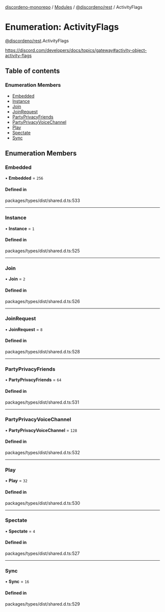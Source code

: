 [discordeno-monorepo](../README.md) / [Modules](../modules.md) / [@discordeno/rest](../modules/discordeno_rest.md) / ActivityFlags

# Enumeration: ActivityFlags

[@discordeno/rest](../modules/discordeno_rest.md).ActivityFlags

https://discord.com/developers/docs/topics/gateway#activity-object-activity-flags

## Table of contents

### Enumeration Members

- [Embedded](discordeno_rest.ActivityFlags.md#embedded)
- [Instance](discordeno_rest.ActivityFlags.md#instance)
- [Join](discordeno_rest.ActivityFlags.md#join)
- [JoinRequest](discordeno_rest.ActivityFlags.md#joinrequest)
- [PartyPrivacyFriends](discordeno_rest.ActivityFlags.md#partyprivacyfriends)
- [PartyPrivacyVoiceChannel](discordeno_rest.ActivityFlags.md#partyprivacyvoicechannel)
- [Play](discordeno_rest.ActivityFlags.md#play)
- [Spectate](discordeno_rest.ActivityFlags.md#spectate)
- [Sync](discordeno_rest.ActivityFlags.md#sync)

## Enumeration Members

### Embedded

• **Embedded** = `256`

#### Defined in

packages/types/dist/shared.d.ts:533

---

### Instance

• **Instance** = `1`

#### Defined in

packages/types/dist/shared.d.ts:525

---

### Join

• **Join** = `2`

#### Defined in

packages/types/dist/shared.d.ts:526

---

### JoinRequest

• **JoinRequest** = `8`

#### Defined in

packages/types/dist/shared.d.ts:528

---

### PartyPrivacyFriends

• **PartyPrivacyFriends** = `64`

#### Defined in

packages/types/dist/shared.d.ts:531

---

### PartyPrivacyVoiceChannel

• **PartyPrivacyVoiceChannel** = `128`

#### Defined in

packages/types/dist/shared.d.ts:532

---

### Play

• **Play** = `32`

#### Defined in

packages/types/dist/shared.d.ts:530

---

### Spectate

• **Spectate** = `4`

#### Defined in

packages/types/dist/shared.d.ts:527

---

### Sync

• **Sync** = `16`

#### Defined in

packages/types/dist/shared.d.ts:529
